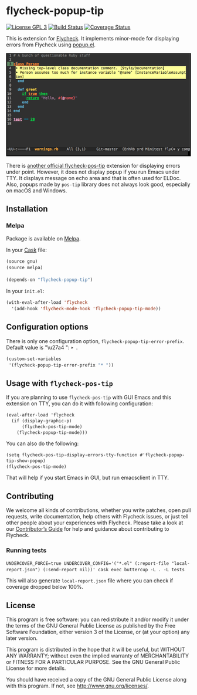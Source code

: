 # flycheck-popup-tip

[![License GPL 3](https://img.shields.io/github/license/flycheck/flycheck-popup-tip.svg)][COPYING]
[![Build Status](https://travis-ci.org/flycheck/flycheck-popup-tip.svg?branch=master)](https://travis-ci.org/flycheck/flycheck-popup-tip)
[![Coverage Status](https://coveralls.io/repos/github/flycheck/flycheck-popup-tip/badge.svg)](https://coveralls.io/github/flycheck/flycheck-popup-tip)

This is extension for [Flycheck](http://www.flycheck.org/). It implements minor-mode for displaying errors from Flycheck using [popup.el](https://github.com/auto-complete/popup-el).

![flycheck-popup-tip screenshot](screenshots/01.png)

There is [another official flycheck-pos-tip](https://github.com/flycheck/flycheck-pos-tip) extension for displaying errors under point. However, it does not display popup if you run Emacs under TTY. It displays message on echo area and that is often used for ELDoc.
Also, popups made by `pos-tip` library does not always look good, especially on macOS and Windows.

## Installation

### Melpa

Package is available on [Melpa](https://melpa.org/).

In your [Cask](http://cask.github.io) file:

```cl
(source gnu)
(source melpa)

(depends-on "flycheck-popup-tip")
```

In your `init.el`:

```cl
(with-eval-after-load 'flycheck
  '(add-hook 'flycheck-mode-hook 'flycheck-popup-tip-mode))
```

## Configuration options

There is only one configuration option, `flycheck-popup-tip-error-prefix`.
Default value is "\u27a4 ": `➤ `.

```cl
(custom-set-variables
 '(flycheck-popup-tip-error-prefix "* "))
```

## Usage with `flycheck-pos-tip`

If you are planning to use `flycheck-pos-tip` with GUI Emacs and this
extension on TTY, you can do it with following configuration:

``` elisp
(eval-after-load 'flycheck
  (if (display-graphic-p)
      (flycheck-pos-tip-mode)
    (flycheck-popup-tip-mode)))
```

You can also do the following:

``` elisp
(setq flycheck-pos-tip-display-errors-tty-function #'flycheck-popup-tip-show-popup)
(flycheck-pos-tip-mode)
```

That will help if you start Emacs in GUI, but run emacsclient in TTY.

## Contributing

We welcome all kinds of contributions, whether you write patches, open pull
requests, write documentation, help others with Flycheck issues, or just tell
other people about your experiences with Flycheck.  Please take a look at our
[Contributor’s Guide][contrib] for help and guidance about contributing to
Flycheck.

### Running tests

`UNDERCOVER_FORCE=true UNDERCOVER_CONFIG='("*.el" (:report-file "local-report.json") (:send-report nil))' cask exec buttercup -L . -L tests`

This will also generate `local-report.json` file where you can check if
coverage dropped below 100%.

## License

This program is free software: you can redistribute it and/or modify it under
the terms of the GNU General Public License as published by the Free Software
Foundation, either version 3 of the License, or (at your option) any later
version.

This program is distributed in the hope that it will be useful, but WITHOUT ANY
WARRANTY; without even the implied warranty of MERCHANTABILITY or FITNESS FOR A
PARTICULAR PURPOSE.  See the GNU General Public License for more details.

You should have received a copy of the GNU General Public License along with
this program.  If not, see http://www.gnu.org/licenses/.

[COPYING]: https://github.com/flycheck/flycheck-popup-tip/blob/master/COPYING
[contrib]: http://www.flycheck.org/en/latest/contributor/contributing.html
